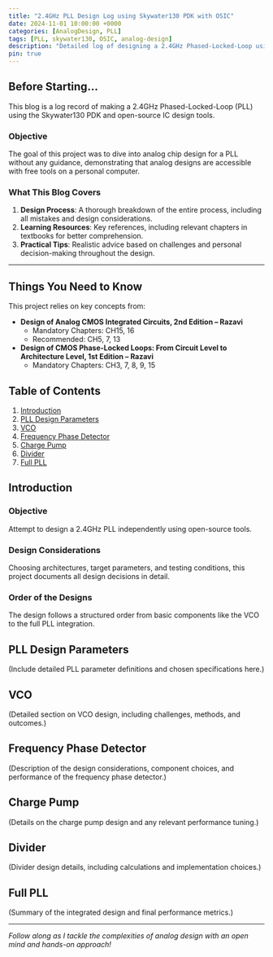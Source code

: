 ```yaml
---
title: "2.4GHz PLL Design Log using Skywater130 PDK with OSIC"
date: 2024-11-01 10:00:00 +0000
categories: [AnalogDesign, PLL]
tags: [PLL, skywater130, OSIC, analog-design]
description: "Detailed log of designing a 2.4GHz Phased-Locked-Loop using Skywater130 PDK with open-source tools, covering every step, mistake, and learning."
pin: true
---
```


## Before Starting…
This blog is a log record of making a 2.4GHz Phased-Locked-Loop (PLL) using the Skywater130 PDK and open-source IC design tools.

### Objective
The goal of this project was to dive into analog chip design for a PLL without any guidance, demonstrating that analog designs are accessible with free tools on a personal computer.

### What This Blog Covers
1. **Design Process**: A thorough breakdown of the entire process, including all mistakes and design considerations.
2. **Learning Resources**: Key references, including relevant chapters in textbooks for better comprehension.
3. **Practical Tips**: Realistic advice based on challenges and personal decision-making throughout the design.

---

## Things You Need to Know
This project relies on key concepts from:
- **Design of Analog CMOS Integrated Circuits, 2nd Edition – Razavi**
  - Mandatory Chapters: CH15, 16
  - Recommended: CH5, 7, 13
- **Design of CMOS Phase-Locked Loops: From Circuit Level to Architecture Level, 1st Edition – Razavi**
  - Mandatory Chapters: CH3, 7, 8, 9, 15

## Table of Contents
1. [Introduction](#introduction)
2. [PLL Design Parameters](#pll-design-parameters)
3. [VCO](#vco)
4. [Frequency Phase Detector](#frequency-phase-detector)
5. [Charge Pump](#charge-pump)
6. [Divider](#divider)
7. [Full PLL](#full-pll)

## Introduction

### Objective
Attempt to design a 2.4GHz PLL independently using open-source tools.

### Design Considerations
Choosing architectures, target parameters, and testing conditions, this project documents all design decisions in detail.

### Order of the Designs
The design follows a structured order from basic components like the VCO to the full PLL integration.

## PLL Design Parameters
(Include detailed PLL parameter definitions and chosen specifications here.)

## VCO
(Detailed section on VCO design, including challenges, methods, and outcomes.)

## Frequency Phase Detector
(Description of the design considerations, component choices, and performance of the frequency phase detector.)

## Charge Pump
(Details on the charge pump design and any relevant performance tuning.)

## Divider
(Divider design details, including calculations and implementation choices.)

## Full PLL
(Summary of the integrated design and final performance metrics.)

---

*Follow along as I tackle the complexities of analog design with an open mind and hands-on approach!*

